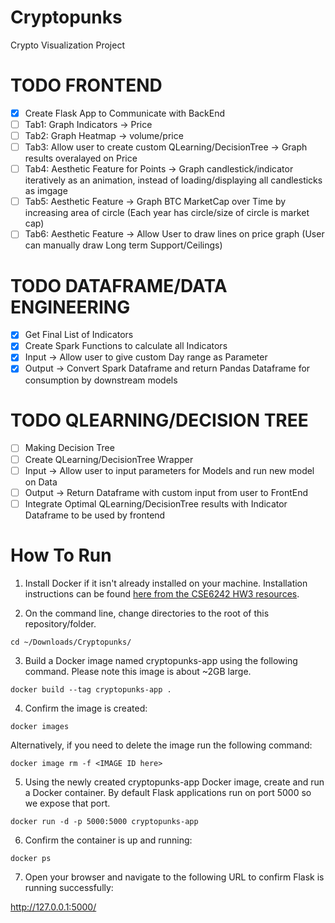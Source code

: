 # Cryptopunks
 Crypto Visualization Project
 
 # TODO FRONTEND
  - [x] Create Flask App to Communicate with BackEnd
  - [ ] Tab1: Graph Indicators -> Price
  - [ ] Tab2: Graph Heatmap -> volume/price
  - [ ] Tab3: Allow user to create custom QLearning/DecisionTree -> Graph results overalayed on Price
  - [ ] Tab4: Aesthetic Feature for Points -> Graph candlestick/indicator iteratively as an animation, instead of loading/displaying all candlesticks as imgage
  - [ ] Tab5: Aesthetic Feature -> Graph BTC MarketCap over Time by increasing area of circle (Each year has circle/size of circle is market cap)
  - [ ] Tab6: Aesthetic Feature -> Allow User to draw lines on price graph (User can manually draw Long term Support/Ceilings)
 
 # TODO DATAFRAME/DATA ENGINEERING
  - [x] Get Final List of Indicators
  - [x] Create Spark Functions to calculate all Indicators
   - [x] Input -> Allow user to give custom Day range as Parameter
   - [x] Output -> Convert Spark Dataframe and return Pandas Dataframe for consumption by downstream models
 
 # TODO QLEARNING/DECISION TREE
  - [ ] Making Decision Tree
  - [ ] Create QLearning/DecisionTree Wrapper 
   - [ ] Input -> Allow user to input parameters for Models and run new model on Data
   - [ ] Output -> Return Dataframe with custom input from user to FrontEnd
  - [ ] Integrate Optimal QLearning/DecisionTree results with Indicator Dataframe to be used by frontend 

# How To Run
1. Install Docker if it isn't already installed on your machine. Installation instructions can be found [here from the CSE6242 HW3 resources](https://poloclub.github.io/cse6242-2022spring-online/hw3/Docker_Getting_Started_Guide_Spring_2022.pdf).



2. On the command line, change directories to the root of this repository/folder.

`cd ~/Downloads/Cryptopunks/`


3. Build a Docker image named cryptopunks-app using the following command. Please note this image is about ~2GB large.

`docker build --tag cryptopunks-app .`


4. Confirm the image is created:

`docker images`

Alternatively, if you need to delete the image run the following command:

`docker image rm -f <IMAGE ID here>`


5. Using the newly created cryptopunks-app Docker image, create and run a Docker container. By default Flask applications run on port 5000 so we expose that port.

`docker run -d -p 5000:5000 cryptopunks-app`


6. Confirm the container is up and running:

`docker ps`


7. Open your browser and navigate to the following URL to confirm Flask is running successfully:

http://127.0.0.1:5000/ 
